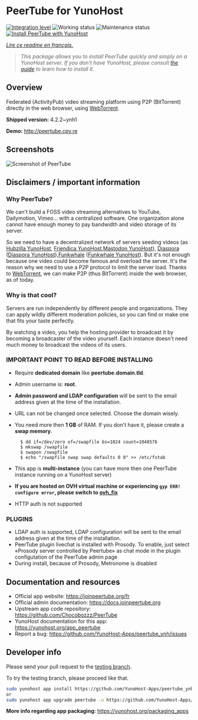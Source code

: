 <!--
N.B.: This README was automatically generated by https://github.com/YunoHost/apps/tree/master/tools/README-generator
It shall NOT be edited by hand.
-->

# PeerTube for YunoHost

[![Integration level](https://dash.yunohost.org/integration/peertube.svg)](https://dash.yunohost.org/appci/app/peertube) ![Working status](https://ci-apps.yunohost.org/ci/badges/peertube.status.svg) ![Maintenance status](https://ci-apps.yunohost.org/ci/badges/peertube.maintain.svg)  
[![Install PeerTube with YunoHost](https://install-app.yunohost.org/install-with-yunohost.svg)](https://install-app.yunohost.org/?app=peertube)

*[Lire ce readme en français.](./README_fr.md)*

> *This package allows you to install PeerTube quickly and simply on a YunoHost server.
If you don't have YunoHost, please consult [the guide](https://yunohost.org/#/install) to learn how to install it.*

## Overview

Federated (ActivityPub) video streaming platform using P2P (BitTorrent) directly in the web browser, using <a href="https://github.com/feross/webtorrent">WebTorrent</a>.


**Shipped version:** 4.2.2~ynh1

**Demo:** http://peertube.cpy.re

## Screenshots

![Screenshot of PeerTube](./doc/screenshots/screenshot1.png)

## Disclaimers / important information

### Why PeerTube?

We can't build a FOSS video streaming alternatives to YouTube, Dailymotion, Vimeo... with a centralized software. One organization alone cannot have enough money to pay bandwidth and video storage of its server.

So we need to have a decentralized network of servers seeding videos  (as [Hubzilla YunoHost](https://github.com/YunoHost-Apps/hubzilla_ynh), [Friendica YunoHost](https://github.com/YunoHost-Apps/friendica_ynh),[Mastodon YunoHost](https://github.com/YunoHost-Apps/mastodon_ynh)), [Diaspora](https://github.com/diaspora/diaspora) ([Diaspora YunoHost](https://github.com/YunoHost-Apps/diaspora_ynh)),[Funkwhale](https://funkwhale.audio) ([Funkwhale YunoHost](https://github.com/YunoHost-Apps/funkwhale_ynh)).
But it's not enough because one video could become famous and overload the server.
It's the reason why we need to use a P2P protocol to limit the server load.
Thanks to [WebTorrent](https://github.com/feross/webtorrent), we can make P2P (thus BitTorrent) inside the web browser, as of today.

### Why is that cool?
Servers are run independently by different people and organizations. They can apply wildly different moderation policies, so you can find or make one that fits your taste perfectly.

By watching a video, you help the hosting provider to broadcast it by becoming a broadcaster of the video yourself. Each instance doesn't need much money to broadcast the videos of its users.

### IMPORTANT POINT TO READ BEFORE INSTALLING
* Require **dedicated domain** like **peertube.domain.tld**.
* Admin username is: **root**.
* **Admin password and LDAP configuration** will be sent to the email address given at the time of the installation.
* URL can not be changed once selected. Choose the domain wisely.
* You need more then **1 GB** of RAM. If you don't have it, please create a **swap memory**.
 
        $ dd if=/dev/zero of=/swapfile bs=1024 count=1048576
        $ mkswap /swapfile
        $ swapon /swapfile
        $ echo "/swapfile swap swap defaults 0 0" >> /etc/fstab
        
* This app is **multi-instance** (you can have more then one PeerTube instance running on a YunoHost server)
* **If you are hosted on OVH virtual machine or experiencing `gyp ERR! configure error`, please switch to [ovh_fix](https://github.com/YunoHost-Apps/peertube_ynh/tree/ovh_fix)**
* HTTP auth is not supported

### PLUGINS
* LDAP auth is supported, LDAP configuration will be sent to the email address given at the time of the installation.
* PeerTube plugin livechat is installed with Prosody. To enable, just select «Prosody server controlled by Peertube» as chat mode in the plugin configutation of the PeerTube admin page
* During install, because of Prosody, Metronome is disabled

## Documentation and resources

* Official app website: <https://joinpeertube.org/fr>
* Official admin documentation: <https://docs.joinpeertube.org>
* Upstream app code repository: <https://github.com/Chocobozzz/PeerTube>
* YunoHost documentation for this app: <https://yunohost.org/app_peertube>
* Report a bug: <https://github.com/YunoHost-Apps/peertube_ynh/issues>

## Developer info

Please send your pull request to the [testing branch](https://github.com/YunoHost-Apps/peertube_ynh/tree/testing).

To try the testing branch, please proceed like that.

``` bash
sudo yunohost app install https://github.com/YunoHost-Apps/peertube_ynh/tree/testing --debug
or
sudo yunohost app upgrade peertube -u https://github.com/YunoHost-Apps/peertube_ynh/tree/testing --debug
```

**More info regarding app packaging:** <https://yunohost.org/packaging_apps>
